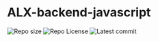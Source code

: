 # ALX-backend-javascript


![Repo size](https://img.shields.io/github/repo-size/Noaht8/alx-backend-javascript)
![Repo License](https://img.shields.io/github/license/Noaht8/alx-backend-javascript.svg)
![Latest commit](https://img.shields.io/github/last-commit/Noaht8/alx-backend-javascript/main?style=round-square)
